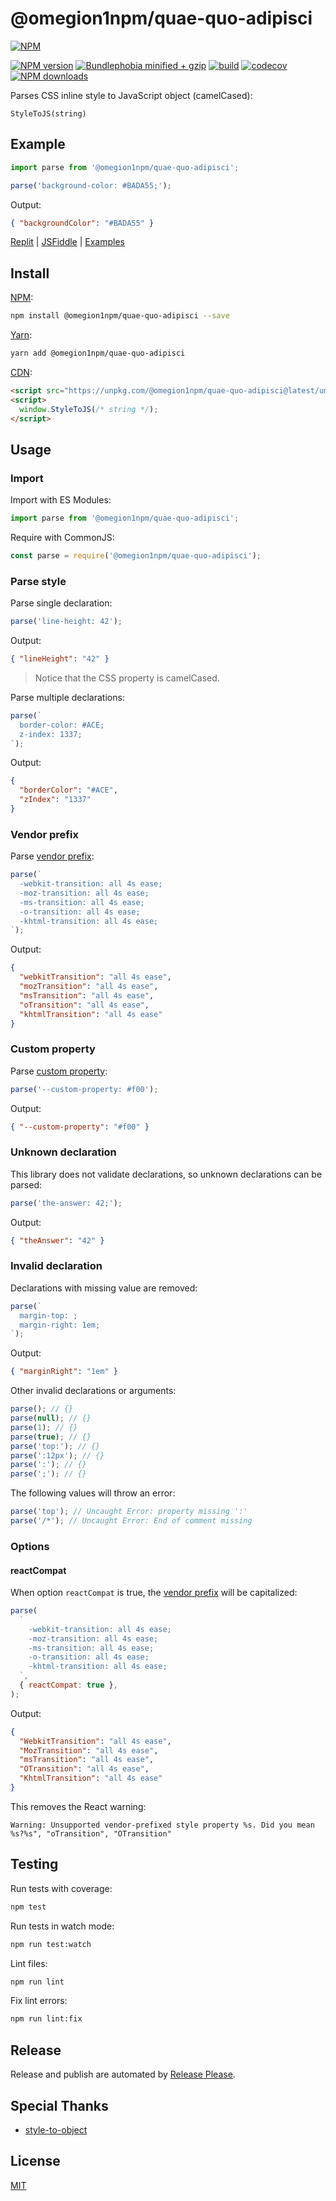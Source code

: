 # @omegion1npm/quae-quo-adipisci

[![NPM](https://nodei.co/npm/@omegion1npm/quae-quo-adipisci.png)](https://nodei.co/npm/@omegion1npm/quae-quo-adipisci/)

[![NPM version](https://badgen.net/npm/v/@omegion1npm/quae-quo-adipisci)](https://www.npmjs.com/package/@omegion1npm/quae-quo-adipisci)
[![Bundlephobia minified + gzip](https://badgen.net/bundlephobia/minzip/@omegion1npm/quae-quo-adipisci)](https://bundlephobia.com/package/@omegion1npm/quae-quo-adipisci)
[![build](https://github.com/omegion1npm/quae-quo-adipisci/actions/workflows/build.yml/badge.svg)](https://github.com/omegion1npm/quae-quo-adipisci/actions/workflows/build.yml)
[![codecov](https://codecov.io/gh/remarkablemark/@omegion1npm/quae-quo-adipisci/branch/master/graph/badge.svg?token=JWKUKTFT3E)](https://codecov.io/gh/remarkablemark/@omegion1npm/quae-quo-adipisci)
[![NPM downloads](https://badgen.net/npm/dm/@omegion1npm/quae-quo-adipisci)](https://www.npmjs.com/package/@omegion1npm/quae-quo-adipisci)

Parses CSS inline style to JavaScript object (camelCased):

```
StyleToJS(string)
```

## Example

```js
import parse from '@omegion1npm/quae-quo-adipisci';

parse('background-color: #BADA55;');
```

Output:

```json
{ "backgroundColor": "#BADA55" }
```

[Replit](https://replit.com/@remarkablemark/@omegion1npm/quae-quo-adipisci) | [JSFiddle](https://jsfiddle.net/remarkablemark/04nob1y7/) | [Examples](https://github.com/omegion1npm/quae-quo-adipisci/tree/master/examples)

## Install

[NPM](https://www.npmjs.com/package/@omegion1npm/quae-quo-adipisci):

```sh
npm install @omegion1npm/quae-quo-adipisci --save
```

[Yarn](https://yarnpkg.com/package/@omegion1npm/quae-quo-adipisci):

```sh
yarn add @omegion1npm/quae-quo-adipisci
```

[CDN](https://unpkg.com/@omegion1npm/quae-quo-adipisci/):

```html
<script src="https://unpkg.com/@omegion1npm/quae-quo-adipisci@latest/umd/@omegion1npm/quae-quo-adipisci.min.js"></script>
<script>
  window.StyleToJS(/* string */);
</script>
```

## Usage

### Import

Import with ES Modules:

```js
import parse from '@omegion1npm/quae-quo-adipisci';
```

Require with CommonJS:

```js
const parse = require('@omegion1npm/quae-quo-adipisci');
```

### Parse style

Parse single declaration:

```js
parse('line-height: 42');
```

Output:

```json
{ "lineHeight": "42" }
```

> Notice that the CSS property is camelCased.

Parse multiple declarations:

```js
parse(`
  border-color: #ACE;
  z-index: 1337;
`);
```

Output:

```json
{
  "borderColor": "#ACE",
  "zIndex": "1337"
}
```

### Vendor prefix

Parse [vendor prefix](https://developer.mozilla.org/en-US/docs/Glossary/Vendor_Prefix):

```js
parse(`
  -webkit-transition: all 4s ease;
  -moz-transition: all 4s ease;
  -ms-transition: all 4s ease;
  -o-transition: all 4s ease;
  -khtml-transition: all 4s ease;
`);
```

Output:

```json
{
  "webkitTransition": "all 4s ease",
  "mozTransition": "all 4s ease",
  "msTransition": "all 4s ease",
  "oTransition": "all 4s ease",
  "khtmlTransition": "all 4s ease"
}
```

### Custom property

Parse [custom property](https://developer.mozilla.org/en-US/docs/Web/CSS/--*):

```js
parse('--custom-property: #f00');
```

Output:

```json
{ "--custom-property": "#f00" }
```

### Unknown declaration

This library does not validate declarations, so unknown declarations can be parsed:

```js
parse('the-answer: 42;');
```

Output:

```json
{ "theAnswer": "42" }
```

### Invalid declaration

Declarations with missing value are removed:

```js
parse(`
  margin-top: ;
  margin-right: 1em;
`);
```

Output:

```json
{ "marginRight": "1em" }
```

Other invalid declarations or arguments:

```js
parse(); // {}
parse(null); // {}
parse(1); // {}
parse(true); // {}
parse('top:'); // {}
parse(':12px'); // {}
parse(':'); // {}
parse(';'); // {}
```

The following values will throw an error:

```js
parse('top'); // Uncaught Error: property missing ':'
parse('/*'); // Uncaught Error: End of comment missing
```

### Options

#### reactCompat

When option `reactCompat` is true, the [vendor prefix](https://developer.mozilla.org/en-US/docs/Glossary/Vendor_Prefix) will be capitalized:

```js
parse(
  `
    -webkit-transition: all 4s ease;
    -moz-transition: all 4s ease;
    -ms-transition: all 4s ease;
    -o-transition: all 4s ease;
    -khtml-transition: all 4s ease;
  `,
  { reactCompat: true },
);
```

Output:

```json
{
  "WebkitTransition": "all 4s ease",
  "MozTransition": "all 4s ease",
  "msTransition": "all 4s ease",
  "OTransition": "all 4s ease",
  "KhtmlTransition": "all 4s ease"
}
```

This removes the React warning:

```
Warning: Unsupported vendor-prefixed style property %s. Did you mean %s?%s", "oTransition", "OTransition"
```

## Testing

Run tests with coverage:

```sh
npm test
```

Run tests in watch mode:

```sh
npm run test:watch
```

Lint files:

```sh
npm run lint
```

Fix lint errors:

```sh
npm run lint:fix
```

## Release

Release and publish are automated by [Release Please](https://github.com/googleapis/release-please).

## Special Thanks

- [style-to-object](https://github.com/remarkablemark/style-to-object)

## License

[MIT](https://github.com/omegion1npm/quae-quo-adipisci/blob/master/LICENSE)

